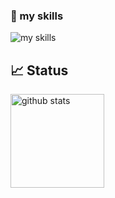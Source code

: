 ### 🌱 my skills
<img alt="my skills" src="https://skillicons.dev/icons?theme=light&perline=8&i=python,r,java,c,cpp,aws,git" />


## 📈 Status
<p align="left"> 
  <img alt="github stats" height="150px" src="https://github-readme-stats.vercel.app/api?username=tamu960925" />
</p>

<!--
**tamu960925/tamu960925** is a ✨ _special_ ✨ repository because its `README.md` (this file) appears on your GitHub profile.
-->
